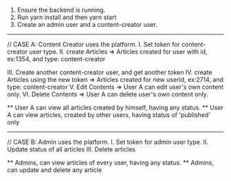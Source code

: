 1. Ensure the backend is running.
2. Run yarn install and then yarn start
3. Create an admin user and a content-creator user.

---

// CASE A: Content Creator uses the platform.
I. Set token for content-creator user type.
II. create Articles => Articles created for user with id, ex:1354, and type: content-creator

III. Create another content-creator user, and get another token
IV. create Articles using the new token => Articles created for new userId, ex:2714, and type: content-creator
V. Edit Contents => User A can edit user's own content only.
VI. Delete Contents => User A can delete user's own content only.

** User A can view all articles created by himself, having any status.
** User A can view articles, created by other users, having status of 'published' only

---

// CASE B: Admin uses the platform.
I. Set token for admin user type.
II. Update status of all articles
III. Delete articles

** Admins, can view articles of every user, having any status.
** Admins, can update and delete any article
